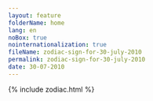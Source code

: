 ```yaml
---
layout: feature
folderName: home
lang: en
noBox: true
nointernationalization: true
fileName: zodiac-sign-for-30-july-2010
permalink: zodiac-sign-for-30-july-2010
date: 30-07-2010
---
```

{% include zodiac.html %}
